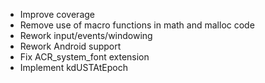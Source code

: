 -   Improve coverage
-   Remove use of macro functions in math and malloc code
-   Rework input/events/windowing
-   Rework Android support
-   Fix ACR_system_font extension
-   Implement kdUSTAtEpoch